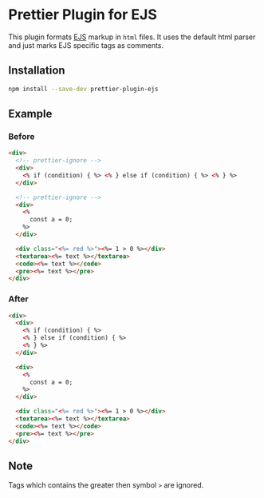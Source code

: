 # Prettier Plugin for EJS

This plugin formats [EJS](https://ejs.co/) markup in `html` files. It uses the default html parser and just marks EJS specific tags as comments.

## Installation

```sh
npm install --save-dev prettier-plugin-ejs
```

## Example

### Before

```html
<div>
  <!-- prettier-ignore -->
  <div>
    <% if (condition) { %> <% } else if (condition) { %> <% } %>
  </div>

  <!-- prettier-ignore -->
  <div>
    <% 
      const a = 0;
    %>
  </div>

  <div class="<%= red %>"><%= 1 > 0 %></div>
  <textarea><%= text %></textarea>
  <code><%= text %></code>
  <pre><%= text %></pre>
</div>
```

### After

```html
<div>
  <div>
    <% if (condition) { %>
    <% } else if (condition) { %>
    <% } %>
  </div>

  <div>
    <% 
      const a = 0;
    %>
  </div>

  <div class="<%= red %>"><%= 1 > 0 %></div>
  <textarea><%= text %></textarea>
  <code><%= text %></code>
  <pre><%= text %></pre>
</div>
```

## Note

Tags which contains the greater then symbol `>` are ignored.
